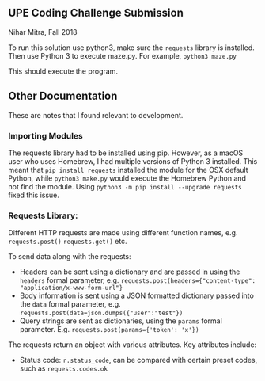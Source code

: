 UPE Coding Challenge Submission
----
Nihar Mitra, Fall 2018

To run this solution use python3, make sure the `requests` library is installed.
Then use Python 3 to execute maze.py. For example, `python3 maze.py`

This should execute the program.

## Other Documentation
These are notes that I found relevant to development.

### Importing Modules
The requests library had to be installed using pip. However, as a macOS user who uses Homebrew, I had multiple versions of Python 3 installed. This meant that `pip install requests` installed the module for the OSX default Python, while `python3 make.py` would execute the Homebrew Python and not find the module. Using `python3 -m pip install --upgrade requests` fixed this issue.

### Requests Library:
Different HTTP requests are made using different function names, e.g. `requests.post()` `requests.get()` etc.

To send data along with the requests:

* Headers can be sent using a dictionary and are passed in using the `headers` formal parameter, e.g. ```requests.post(headers={"content-type":
"application/x-www-form-url"}```
* Body information is sent using a JSON formatted dictionary passed into the `data` formal parameter, e.g. `requests.post(data=json.dumps({"user":"test"})`
* Query strings are sent as dictionaries, using the `params` formal parameter. E.g. `requests.post(params={'token': 'x'})`

The requests return an object with various attributes. Key attributes include:

* Status code: `r.status_code`, can be compared with certain preset codes, such as `requests.codes.ok`